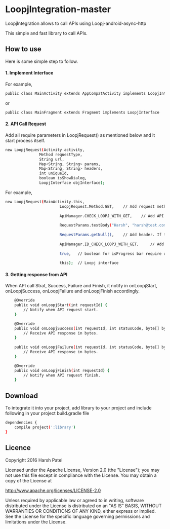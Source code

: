# LoopjIntegration-master

LoopjIntegration allows to call APIs using Loopj-android-async-http

This simple and fast library to call APIs.

## How to use

Here is some simple step to follow.

#### 1. Implement Interface

For example,

```sh
public class MainActivity extends AppCompatActivity implements LoopjInterface
```

or

```sh
public class MainFragment extends Fragment implements LoopjInterface
```

#### 2. API Call Request

Add all require parameters in LoopjRequest() as mentioned below and it start process itself.

```sh
new LoopjRequest(Activity activity,
               Method requestType,
               String url,
               Map<String, String> params,
               Map<String, String> headers,
               int uniqueId,
               boolean isShowDialog,
               LoopjInterface objInterface);
```
               
For example,

```sh
new LoopjRequest(MainActivity.this,
                        LoopjRequest.Method.GET,    // Add request method
                
                        ApiManager.CHECK_LOOPJ_WITH_GET,    // Add API to call
                
                        RequestParams.testBody("Harsh", "harsh@test.com"),  // Add body parameter. If there is no body, use null
                
                        RequestParams.getNull(),    // Add header. If there is no header, use null
                
                        ApiManager.ID_CHECK_LOOPJ_WITH_GET,     // Add unique id for each API to differentiate
                
                        true,   // boolean for isProgress bar require or not
                
                        this);  // Loopj interface
```

#### 3. Getting response from API

When API call Strat, Success, Failure and Finish, it notify in onLoopjStart, onLoopjSuccess, onLoopjFailure and onLoopjFinish accordingly.

```sh
    @Override
    public void onLoopjStart(int requestId) {
        // Notify when API request start.
    }

    @Override
    public void onLoopjSuccess(int requestId, int statusCode, byte[] bytes) {
        // Receive API response in bytes.
    }
    
    public void onLoopjFailure(int requestId, int statusCode, byte[] bytes, Throwable error) {
        // Receive API response in bytes.
    }

    @Override
    public void onLoopjFinish(int requestId) {
        // Notify when API request finish.
    }
```

## Download

To integrate it into your project, add library to your project and include following in your project build.gradle file

```sh
dependencies {
    compile project(':library')
}
```

## Licence

Copyright 2016 Harsh Patel

 Licensed under the Apache License, Version 2.0 (the "License");
 you may not use this file except in compliance with the License.
 You may obtain a copy of the License at

 http://www.apache.org/licenses/LICENSE-2.0

 Unless required by applicable law or agreed to in writing, software
 distributed under the License is distributed on an "AS IS" BASIS,
 WITHOUT WARRANTIES OR CONDITIONS OF ANY KIND, either express or implied.
 See the License for the specific language governing permissions and
 limitations under the License.
